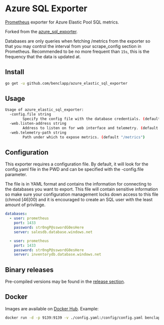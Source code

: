 # Azure SQL Exporter

[Prometheus](https://prometheus.io/) exporter for Azure Elastic Pool SQL metrics.

Forked from the [azure_sql_exporter](https://github.com/iamseth/azure_sql_exporter/).

Databases are only queries when fetching /metrics from the exporter so that you may control the interval from your scrape_config section in Prometheus. Recommended to be no more frequent than `15s`, this is the frequency that the data is updated at.

## Install

```bash
go get -u github.com/benclapp/azure_elastic_sql_exporter
```

## Usage
```bash
Usage of azure_elastic_sql_exporter:
  -config.file string
    	Specify the config file with the database credentials. (default "./config.yaml")
  -web.listen-address string
    	Address to listen on for web interface and telemetry. (default ":9139")
  -web.telemetry-path string
    	Path under which to expose metrics. (default "/metrics")
```

## Configuration

This exporter requires a configuration file. By default, it will look for the config.yaml file in the PWD and can be specified with the -config.file parameter.

The file is in YAML format and contains the information for connecting to the databases you want to export. This file will contain sensitive information so make sure your configuration management locks down access to this file (chmod [46]00) and it is encouraged to create an SQL user with the least amount of privilege.

```yaml
databases:
  - user: prometheus
    port: 1433
    password: str0ngP@sswordG0esHere
    server: salesdb.database.windows.net

  - user: prometheus
    port: 1433
    password: str0ngP@sswordG0esHere
    server: inventorydb.database.windows.net
```


## Binary releases

Pre-compiled versions may be found in the [release section](https://github.com/benclapp/azure_elastic_sql_exporter/releases).

## Docker

Images are available on [Docker Hub](https://hub.docker.com/r/benclapp/azure_elastic_sql_exporter/). Example:

```bash
docker run -d -p 9139:9139 -v ./config.yaml:/config/config.yaml benclapp/azure_elastic_sql_exporter:latest -config.file /config/config.yaml
```